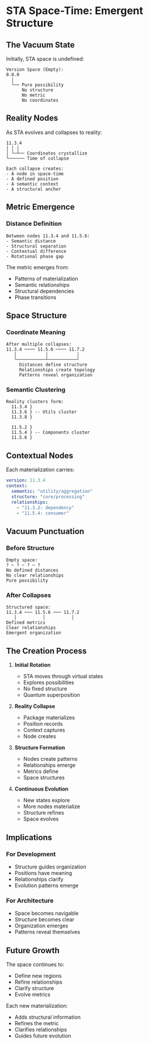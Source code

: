 # STA Space-Time: Emergent Structure

## The Vacuum State

Initially, STA space is undefined:

```
Version Space (Empty):
0.0.0 
  │
  └── Pure possibility
      No structure
      No metric
      No coordinates
```

## Reality Nodes

As STA evolves and collapses to reality:

```
11.3.4
│ │ │
│ └─┴── Coordinates crystallize
└────── Time of collapse

Each collapse creates:
- A node in space-time
- A defined position
- A semantic context
- A structural anchor
```

## Metric Emergence

### Distance Definition

```
Between nodes 11.3.4 and 11.5.6:
- Semantic distance
- Structural separation
- Contextual difference
- Rotational phase gap
```

The metric emerges from:

- Patterns of materialization
- Semantic relationships
- Structural dependencies
- Phase transitions

## Space Structure

### Coordinate Meaning

```
After multiple collapses:
11.3.4 ──── 11.5.6 ──── 11.7.2
   │           │           │
   └───────────┴───────────┘
     Distances define structure
     Relationships create topology
     Patterns reveal organization
```

### Semantic Clustering

```
Reality clusters form:
  11.3.4 }
  11.3.6 } -- Utils cluster
  11.3.8 }

  11.5.2 }
  11.5.4 } -- Components cluster
  11.5.6 }
```

## Contextual Nodes

Each materialization carries:

```yaml
version: 11.3.4
context:
  semantic: "utility/aggregation"
  structure: "core/processing"
  relationships:
    - "11.3.2: dependency"
    - "11.5.4: consumer"
```

## Vacuum Punctuation

### Before Structure

```
Empty space:
? ─ ? ─ ? ─ ?
No defined distances
No clear relationships
Pure possibility
```

### After Collapses

```
Structured space:
11.3.4 ─── 11.5.6 ─── 11.7.2
   │          │          │
Defined metrics
Clear relationships
Emergent organization
```

## The Creation Process

1. **Initial Rotation**
    - STA moves through virtual states
    - Explores possibilities
    - No fixed structure
    - Quantum superposition

2. **Reality Collapse**
    - Package materializes
    - Position records
    - Context captures
    - Node creates

3. **Structure Formation**
    - Nodes create patterns
    - Relationships emerge
    - Metrics define
    - Space structures

4. **Continuous Evolution**
    - New states explore
    - More nodes materialize
    - Structure refines
    - Space evolves

## Implications

### For Development

- Structure guides organization
- Positions have meaning
- Relationships clarify
- Evolution patterns emerge

### For Architecture

- Space becomes navigable
- Structure becomes clear
- Organization emerges
- Patterns reveal themselves

## Future Growth

The space continues to:

- Define new regions
- Refine relationships
- Clarify structure
- Evolve metrics

Each new materialization:

- Adds structural information
- Refines the metric
- Clarifies relationships
- Guides future evolution